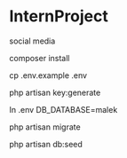 # InternProject
social media


composer install

cp .env.example .env

php artisan key:generate


In .env 
DB_DATABASE=malek

php artisan migrate 

php artisan db:seed


